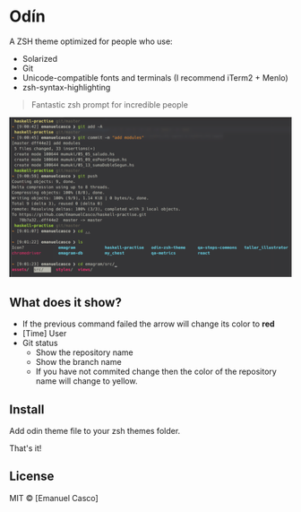 # Odín

A ZSH theme optimized for people who use:
- Solarized
- Git
- Unicode-compatible fonts and terminals (I recommend iTerm2 + Menlo)
- zsh-syntax-highlighting

> Fantastic zsh prompt for incredible people

![Screenshot](./screenshot.png)

## What does it show?

- If the previous command failed the arrow will change its color to **red**
- [Time] User
- Git status
  - Show the repository name
  - Show the branch name
  - If you have not commited change then the color of the repository name will change to yellow.


## Install

Add odin theme file to your zsh themes folder. 

That's it!

## License

MIT © [Emanuel Casco]

